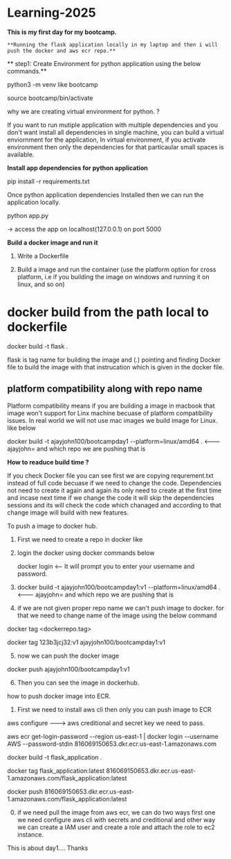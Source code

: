 # Learning-2025

 **This is my first day for my bootcamp.**


    **Running the flask application locally in my laptop and then i will push the docker and aws ecr repo.**

**    step1: Create Environment for python application using the below commands.**

python3 -m venv <name of the venv> like bootcamp

source bootcamp/bin/activate

why we are creating virtual environment for python. ?

If you want to run mutiple application with multiple dependencies and you don't want install all dependencies in single machine, you can build a virtual enviornment for the application, In virtual environment, if you activate environment then only the dependencies for that particaular small spaces is available.

**Install app dependencies for python application**

pip install -r requirements.txt

Once python application dependencies Installed then we can run the application locally.

python app.py

-> access the app on localhost(127.0.0.1) on port 5000

**Build a docker image and run it**

1. Write a Dockerfile

2. Build a image and run the container (use the platform option for cross platform, i.e if you building the image on windows and running it on linux, and so on)


# docker build from the path local to dockerfile

docker build -t flask .  

 flask is tag name for building the image and (.) pointing and finding Docker file to build the image with that instrucation which is given in the docker file.


## platform compatibility along with repo name

Platform compatibility means if you are building a image in macbook that image won't support for Linx machine becuase of platform compatibility issues. In real world we will not use mac images we build image for Linux. like below

docker build -t ajayjohn100/bootcampday1 --platform=linux/amd64 .  <--- ajayjohn=<docker name> and which repo we are pushing that is <bootcampday1>


**How to readuce build time ?**

If you check Docker file you can see first we are copying requrement.txt instead of full code becuase if we need to change the code. Dependencies not need to create it again and again its only need to create at the first time and incase next time if we change the code it will skip the dependencies sessions and its will check the code which chanaged and according to that change image will build with new features.

To push a image to docker hub.

1. First we need to create a repo in docker like <bootcampday1> 

2. login the docker using docker commands below

      docker login  <-- It will prompt you to enter your username and password.
    
3. docker build -t ajayjohn100/bootcampday1:v1 --platform=linux/amd64 .  <--- ajayjohn=<docker name> and which repo we are pushing that is <bootcampday1>

4. if we are not given proper repo name we can't push image to docker. for that we need to change name of the image using the below command 


docker tag <source image:tag> <dockerrepo.tag>

docker tag 123b3jcj32:v1 ajayjohn100/bootcampday1:v1 

5. now we can push the docker image

docker push ajayjohn100/bootcampday1:v1 

6. Then you can see the image in dockerhub.


how to push docker image into ECR.

1. First we need to install aws cli then only you can push image to ECR

aws configure  ---> aws creditional and secret key we need to pass.

aws ecr get-login-password --region us-east-1 | docker login --username AWS --password-stdin 816069150653.dkr.ecr.us-east-1.amazonaws.com

docker build -t flask_application .

docker tag flask_application:latest 816069150653.dkr.ecr.us-east-1.amazonaws.com/flask_application:latest

docker push 816069150653.dkr.ecr.us-east-1.amazonaws.com/flask_application:latest

0. if we need pull the image from aws ecr, we can do two ways first one we need configure aws cli with secrets and creditional and other way we can create a IAM user and create a role and attach the role to ec2 instance.

This is about day1.... Thanks










 













